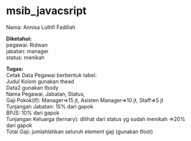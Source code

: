 # msib_javacsript

Nama: Annisa Luthfi Fadillah

**Diketahui:** <br>
pegawai: Ridwan <br>
jabatan: manager <br>
status: menikah <br>

**Tugas:**<br>
Cetak Data Pegawai berbentuk tabel:<br>
Judul Kolom gunakan thead <br>
Data2 gunakan tbody  <br>
Nama Pegawai, Jabatan, Status, <br> 
Gaji Pokok(if): Manager=>15 jt, Asisten Manager=>10 jt, Staff=>5 jt <br>
Tunjangan Jabatan: 15% dari gapok <br>
BPJS: 10% dari gapok <br>
Tunjangan Keluarga (ternary): dilihat dari status yg sudah menikah =>20% dari gapok <br>
Total Gaji: jumlahlahkan seluruh element gaji (gunakan tfoot) 
